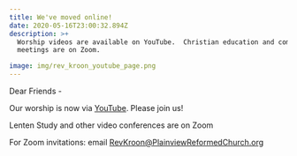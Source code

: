 ```yaml
---
title: We've moved online!
date: 2020-05-16T23:00:32.894Z
description: >+
  Worship videos are available on YouTube.  Christian education and committee
  meetings are on Zoom.

image: img/rev_kroon_youtube_page.png
---
```

Dear Friends -  

Our worship is now via [YouTube](https://www.youtube.com/channel/UCh30YrYhSf353UHCH2xGwcw/videos?view=0&sort=dd). Please join us!

Lenten Study and other video conferences are on Zoom

For Zoom invitations: email RevKroon@PlainviewReformedChurch.org